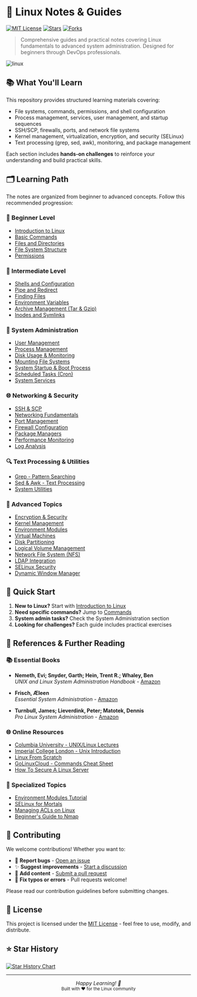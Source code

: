 # 🐧 Linux Notes & Guides

[![MIT License](https://img.shields.io/badge/License-MIT-green.svg)](https://choosealicense.com/licenses/mit/)
[![Stars](https://img.shields.io/github/stars/djeada/Linux-Notes)](https://github.com/djeada/Linux-Notes/stargazers)
[![Forks](https://img.shields.io/github/forks/djeada/Linux-Notes)](https://github.com/djeada/Linux-Notes/network)

> Comprehensive guides and practical notes covering Linux fundamentals to advanced system administration. Designed for beginners through DevOps professionals.

![linux](https://github.com/djeada/Linux-Notes/assets/37275728/b383696f-241a-4285-ac57-e0d576ecdb1e)

## 📚 What You'll Learn

This repository provides structured learning materials covering:

- File systems, commands, permissions, and shell configuration
- Process management, services, user management, and startup sequences  
- SSH/SCP, firewalls, ports, and network file systems
- Kernel management, virtualization, encryption, and security (SELinux)
- Text processing (grep, sed, awk), monitoring, and package management

Each section includes **hands-on challenges** to reinforce your understanding and build practical skills.

## 🗂️ Learning Path

The notes are organized from beginner to advanced concepts. Follow this recommended progression:

### 🔰 Beginner Level
- [Introduction to Linux](https://github.com/djeada/Linux-Notes/blob/main/notes/introduction.md)
- [Basic Commands](https://github.com/djeada/Linux-Notes/blob/main/notes/commands.md)
- [Files and Directories](https://github.com/djeada/Linux-Notes/blob/main/notes/files_and_dirs.md)
- [File System Structure](https://github.com/djeada/Linux-Notes/blob/main/notes/file_system.md)
- [Permissions](https://github.com/djeada/Linux-Notes/blob/main/notes/permissions.md)

### 🔧 Intermediate Level
- [Shells and Configuration](https://github.com/djeada/Linux-Notes/blob/main/notes/shells_and_bash_configuration.md)
- [Pipe and Redirect](https://github.com/djeada/Linux-Notes/blob/main/notes/pipe_and_redirect.md)
- [Finding Files](https://github.com/djeada/Linux-Notes/blob/main/notes/finding_files.md)
- [Environment Variables](https://github.com/djeada/Linux-Notes/blob/main/notes/enviroment_variable.md)
- [Archive Management (Tar & Gzip)](https://github.com/djeada/Linux-Notes/blob/main/notes/tar_and_gzip.md)
- [Inodes and Symlinks](https://github.com/djeada/Linux-Notes/blob/main/notes/inodes_and_symlinks.md)

### 👥 System Administration
- [User Management](https://github.com/djeada/Linux-Notes/blob/main/notes/managing_users.md)
- [Process Management](https://github.com/djeada/Linux-Notes/blob/main/notes/processes.md)
- [Disk Usage & Monitoring](https://github.com/djeada/Linux-Notes/blob/main/notes/disk_usage.md)
- [Mounting File Systems](https://github.com/djeada/Linux-Notes/blob/main/notes/mounting.md)
- [System Startup & Boot Process](https://github.com/djeada/Linux-Notes/blob/main/notes/system_startup.md)
- [Scheduled Tasks (Cron)](https://github.com/djeada/Linux-Notes/blob/main/notes/cron_jobs.md)
- [System Services](https://github.com/djeada/Linux-Notes/blob/main/notes/services.md)

### 🌐 Networking & Security
- [SSH & SCP](https://github.com/djeada/Linux-Notes/blob/main/notes/ssh_and_scp.md)
- [Networking Fundamentals](https://github.com/djeada/Linux-Notes/blob/main/notes/networking.md)
- [Port Management](https://github.com/djeada/Linux-Notes/blob/main/notes/ports.md)
- [Firewall Configuration](https://github.com/djeada/Linux-Notes/blob/main/notes/firewall.md)
- [Package Managers](https://github.com/djeada/Linux-Notes/blob/main/notes/package_managers.md)
- [Performance Monitoring](https://github.com/djeada/Linux-Notes/blob/main/notes/performance_monitoring.md)
- [Log Analysis](https://github.com/djeada/Linux-Notes/blob/main/notes/log_files_and_journals.md)

### 🔍 Text Processing & Utilities
- [Grep - Pattern Searching](https://github.com/djeada/Linux-Notes/blob/main/notes/grep.md)
- [Sed & Awk - Text Processing](https://github.com/djeada/Linux-Notes/blob/main/notes/sed_and_awk.md)
- [System Utilities](https://github.com/djeada/Linux-Notes/blob/main/notes/utilities.md)

### 🚀 Advanced Topics
- [Encryption & Security](https://github.com/djeada/Linux-Notes/blob/main/notes/encryption.md)
- [Kernel Management](https://github.com/djeada/Linux-Notes/blob/main/notes/kernel.md)
- [Environment Modules](https://github.com/djeada/Linux-Notes/blob/main/notes/enviroment_modules.md)
- [Virtual Machines](https://github.com/djeada/Linux-Notes/blob/main/notes/virtual_machines.md)
- [Disk Partitioning](https://github.com/djeada/Linux-Notes/blob/main/notes/partitions.md)
- [Logical Volume Management](https://github.com/djeada/Linux-Notes/blob/main/notes/logical_volume_management.md)
- [Network File System (NFS)](https://github.com/djeada/Linux-Notes/blob/main/notes/nfs.md)
- [LDAP Integration](https://github.com/djeada/Linux-Notes/blob/main/notes/ldap.md)
- [SELinux Security](https://github.com/djeada/Linux-Notes/blob/main/notes/selinux.md)
- [Dynamic Window Manager](https://github.com/djeada/Linux-Notes/blob/main/notes/dwm.md)

## 🎯 Quick Start

1. **New to Linux?** Start with [Introduction to Linux](https://github.com/djeada/Linux-Notes/blob/main/notes/introduction.md)
2. **Need specific commands?** Jump to [Commands](https://github.com/djeada/Linux-Notes/blob/main/notes/commands.md)
3. **System admin tasks?** Check the System Administration section
4. **Looking for challenges?** Each guide includes practical exercises

## 📖 References & Further Reading

### 📚 Essential Books
- **Nemeth, Evi; Snyder, Garth; Hein, Trent R.; Whaley, Ben**  
  *UNIX and Linux System Administration Handbook* - [Amazon](https://amzn.to/3DZQSbU)

- **Frisch, Æleen**  
  *Essential System Administration* - [Amazon](https://amzn.to/3Gbkqnl)

- **Turnbull, James; Lieverdink, Peter; Matotek, Dennis**  
  *Pro Linux System Administration* - [Amazon](https://amzn.to/4chs7V2)

### 🌐 Online Resources
- [Columbia University - UNIX/Linux Lectures](https://www.cs.columbia.edu/~smb/classes/s06-4118/lectures.html)
- [Imperial College London - Unix Introduction](http://www.doc.ic.ac.uk/~wjk/UnixIntro)
- [Linux From Scratch](https://www.linuxfromscratch.org/)
- [GoLinuxCloud - Commands Cheat Sheet](https://www.golinuxcloud.com/linux-commands-cheat-sheet/)
- [How To Secure A Linux Server](https://github.com/imthenachoman/How-To-Secure-A-Linux-Server)

### 🔧 Specialized Topics
- [Environment Modules Tutorial](https://manjusri.ucsc.edu/2017/09/08/environment-modules/)
- [SELinux for Mortals](https://craigmbooth.com/blog/selinux-for-mortals/)
- [Managing ACLs on Linux](https://linuxconfig.org/how-to-manage-acls-on-linux)
- [Beginner's Guide to Nmap](https://www.linux.com/training-tutorials/beginners-guide-nmap/)

## 🤝 Contributing

We welcome contributions! Whether you want to:

- 🐛 **Report bugs** - [Open an issue](https://github.com/djeada/Linux-Notes/issues)
- ✨ **Suggest improvements** - [Start a discussion](https://github.com/djeada/Linux-Notes/discussions)
- 📝 **Add content** - [Submit a pull request](https://github.com/djeada/Linux-Notes/pulls)
- 🔧 **Fix typos or errors** - Pull requests welcome!

Please read our contribution guidelines before submitting changes.

## 📄 License

This project is licensed under the [MIT License](https://choosealicense.com/licenses/mit/) - feel free to use, modify, and distribute.

## ⭐ Star History

[![Star History Chart](https://api.star-history.com/svg?repos=djeada/Linux-Notes&type=Date)](https://star-history.com/#djeada/Linux-Notes&Date)

---

<p align="center">
  <em>Happy Learning! 🚀</em><br>
  <sub>Built with ❤️ for the Linux community</sub>
</p>
